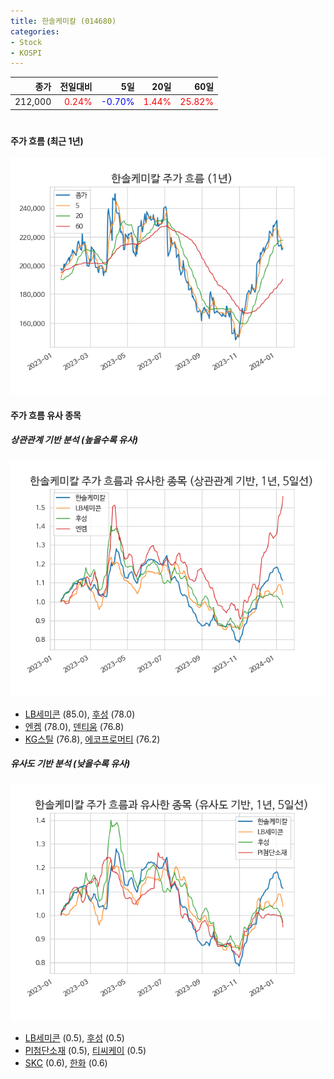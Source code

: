 ```yaml
---
title: 한솔케미칼 (014680)
categories:
- Stock
- KOSPI
---
```


|종가|전일대비|5일|20일|60일|
|---:|-------:|--:|---:|---:|
|212,000|<span style="color: red">0.24%</span>|<span style="color: blue">-0.70%</span>|<span style="color: red">1.44%</span>|<span style="color: red">25.82%</span>|

<!-- more -->
#
#### 주가 흐름 (최근 1년)
![014680](/assets/images/stock/014680.png)


#### 주가 흐름 유사 종목


##### 상관관계 기반 분석 (높을수록 유사)
![014680](/assets/images/stock/014680_corr.png)
- [LB세미콘](/061970/) (85.0), [후성](/093370/) (78.0)
- [엔켐](/348370/) (78.0), [덴티움](/145720/) (76.8)
- [KG스틸](/016380/) (76.8), [에코프로머티](/450080/) (76.2)


##### 유사도 기반 분석 (낮을수록 유사)	
![014680](/assets/images/stock/014680_sim.png)
- [LB세미콘](/061970/) (0.5), [후성](/093370/) (0.5)
- [PI첨단소재](/178920/) (0.5), [티씨케이](/064760/) (0.5)
- [SKC](/011790/) (0.6), [한화](/000880/) (0.6)